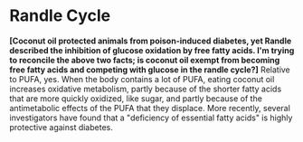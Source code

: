 # Randle Cycle

**[Coconut oil protected animals from poison-induced diabetes, yet Randle described the inhibition of glucose oxidation by free fatty acids. I'm trying to reconcile the above two facts; is coconut oil exempt from becoming free fatty acids and competing with glucose in the randle cycle?]**
Relative to PUFA, yes. When the body contains a lot of PUFA, eating coconut oil increases oxidative metabolism, partly because of the shorter fatty acids that are more quickly oxidized, like sugar, and partly because of the antimetabolic effects of the PUFA that they displace. More recently, several investigators have found that a "deficiency of essential fatty acids" is highly protective against diabetes.
